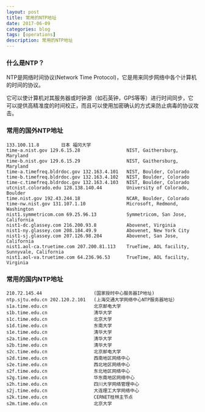 ```yaml
---
layout: post
title: 常用的NTP地址
date: 2017-06-09
categories: blog
tags: [operations]
description: 常用的NTP地址
---
```


### 什么是NTP？

NTP是网络时间协议(Network Time Protocol)，它是用来同步网络中各个计算机的时间的协议。

它可以使计算机对其服务器或时钟源（如石英钟，GPS等等）进行时间同步，它可以提供高精准度的时间校正，而且可以使用加密确认的方式来防止病毒的协议攻击。

### 常用的国外NTP地址

	
	133.100.11.8 		日本 福冈大学
	time-a.nist.gov 129.6.15.28 				NIST, Gaithersburg, Maryland
	time-b.nist.gov 129.6.15.29 				NIST, Gaithersburg, Maryland
	time-a.timefreq.bldrdoc.gov 132.163.4.101 	NIST, Boulder, Colorado
	time-b.timefreq.bldrdoc.gov 132.163.4.102 	NIST, Boulder, Colorado
	time-c.timefreq.bldrdoc.gov 132.163.4.103 	NIST, Boulder, Colorado
	utcnist.colorado.edu 128.138.140.44 		University of Colorado, Boulder
	time.nist.gov 192.43.244.18 				NCAR, Boulder, Colorado
	time-nw.nist.gov 131.107.1.10 				Microsoft, Redmond, Washington
	nist1.symmetricom.com 69.25.96.13 			Symmetricom, San Jose, California
	nist1-dc.glassey.com 216.200.93.8 			Abovenet, Virginia
	nist1-ny.glassey.com 208.184.49.9 			Abovenet, New York City
	nist1-sj.glassey.com 207.126.98.204 		Abovenet, San Jose, California
	nist1.aol-ca.truetime.com 207.200.81.113 	TrueTime, AOL facility, Sunnyvale, California
	nist1.aol-va.truetime.com 64.236.96.53 		TrueTime, AOL facility, Virginia

### 常用的国内NTP地址

	210.72.145.44 					(国家授时中心服务器IP地址)
	ntp.sjtu.edu.cn 202.120.2.101 	(上海交通大学网络中心NTP服务器地址）
	s1a.time.edu.cn 				北京邮电大学
	s1b.time.edu.cn 				清华大学
	s1c.time.edu.cn 				北京大学
	s1d.time.edu.cn 				东南大学
	s1e.time.edu.cn 				清华大学
	s2a.time.edu.cn 				清华大学
	s2b.time.edu.cn 				清华大学
	s2c.time.edu.cn 				北京邮电大学
	s2d.time.edu.cn 				西南地区网络中心
	s2e.time.edu.cn 				西北地区网络中心
	s2f.time.edu.cn 				东北地区网络中心
	s2g.time.edu.cn 				华东南地区网络中心
	s2h.time.edu.cn 				四川大学网络管理中心
	s2j.time.edu.cn 				大连理工大学网络中心
	s2k.time.edu.cn 				CERNET桂林主节点
	s2m.time.edu.cn 				北京大学
